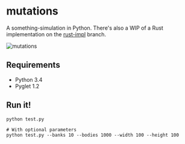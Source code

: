 # mutations

A something-simulation in Python. There's also a WIP of a Rust implementation on the [rust-impl](https://github.com/evuez/mutations/tree/rust-impl) branch.

![mutations](http://i.imgur.com/TWNbBot.png)

## Requirements

- Python 3.4
- Pyglet 1.2

## Run it!
```
python test.py

# With optional parameters
python test.py --banks 10 --bodies 1000 --width 100 --height 100
```
